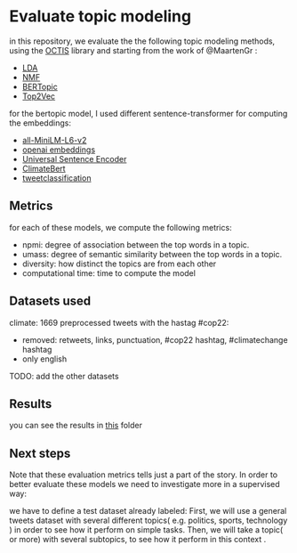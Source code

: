 # Evaluate topic modeling

in this repository, we evaluate the the following topic modeling methods, using the [OCTIS](https://github.com/MIND-Lab/OCTIS) library and starting from the work of @MaartenGr :

- [LDA](https://www.jmlr.org/papers/volume3/blei03a/blei03a.pdf)
- [NMF](https://papers.nips.cc/paper/1861-algorithms-for-non-negative-matrix-factorization)
- [BERTopic](https://arxiv.org/abs/2203.05794)
- [Top2Vec](https://arxiv.org/abs/2008.09470)

for the bertopic model, I used different sentence-transformer for computing the embeddings:

- [all-MiniLM-L6-v2](https://huggingface.co/sentence-transformers/all-MiniLM-L6-v2)
- [openai embeddings](https://platform.openai.com/docs/guides/embeddings/what-are-embeddings])
- [Universal Sentence Encoder](https://tfhub.dev/google/universal-sentence-encoder/4)
- [ClimateBert](https://huggingface.co/climatebert/distilroberta-base-climate-f)
- [tweetclassification](https://huggingface.co/louisbetsch/tweetclassification-bf-model)
  

## Metrics 
for each of these models, we compute the following metrics:
- npmi: degree of association between the top words in a topic.
- umass: degree of semantic similarity between the top words in a topic.
- diversity: how distinct the topics are from each other
- computational time: time to compute the model


## Datasets used

climate: 1669 preprocessed tweets with the hastag #cop22:
- removed: retweets, links, punctuation, #cop22 hashtag, #climatechange hashtag
- only english 

TODO: add the other datasets

## Results
you can see the results in [this](https://github.com/alessiogandelli/BERTopic_evaluation/tree/main/myresults) folder

## Next steps
Note that these evaluation metrics tells just a part of the story.
In order to better evaluate these models we need to investigate more in a supervised way:

we have to define a test dataset already labeled: 
First, we will use a general tweets dataset with several different topics( e.g. politics, sports, technology ) in order to see how it perform on simple tasks. 
Then, we will take a topic( or more) with several subtopics, to see how it perform in this context .
